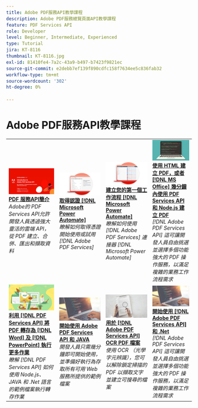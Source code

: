 ```yaml
---
title: Adobe PDF服務API教學課程
description: Adobe PDF服務總覽頁面API教學課程
feature: PDF Services API
role: Developer
level: Beginner, Intermediate, Experienced
type: Tutorial
jira: KT-8116
thumbnail: KT-8116.jpg
exl-id: 81410fe4-7a2c-43a9-b497-b7423f9821ec
source-git-commit: e2debb7ef139f890cdfc158f7634ee5c836fab32
workflow-type: tm+mt
source-wordcount: '302'
ht-degree: 0%

---
```


# Adobe PDF服務API教學課程

<table style="table-layout:fixed">
<tr>
 <td>
   <a href="https://experienceleague.adobe.com/docs/adobe-developers-live-events/events/2021/oct2021/pdf-services-api.html">
      <img alt="PDF 服務API簡介" src="assets/introduction_1280.png" />
   </a>
    <div>
   <a href="https://experienceleague.adobe.com/docs/adobe-developers-live-events/events/2021/oct2021/pdf-services-api.html"><strong>PDF 服務API簡介</strong></a>
    </div>
    <em>Adobe的 PDF Services API允許開發人員透過強大靈活的雲端 API，從 PDF 建立、合併、匯出和擷取資料</em>
    <br>
  </td>
  <td>
   <a href="getting-credentials-power-automate.md">
      <img alt="取得 Microsoft Power Automate 認證" src="assets/createcredentials_1280.png" />
   </a>
    <div>
   <a href="getting-credentials-power-automate.md"><strong>取得認證 [!DNL Microsoft Power Automate]</strong></a>
    </div>
    <em>瞭解如何取得憑證開始使用或試用 [!DNL Adobe PDF Services]</em>
    <br>
  </td>
  <td>
   <a href="create-workflow-power-automate.md">
      <img alt="在 Microsoft Power Automate 中建立您的第一個工作流程" src="assets/firstflow_1280.png" />
   </a>
    <div>
   <a href="create-workflow-power-automate.md"><strong>建立您的第一個工作流程 [!DNL Microsoft Power Automate]</strong></a>
    </div>
    <em>瞭解如何使用 [!DNL Adobe PDF Services] 連接器 [!DNL Microsoft Power Automate]</em>
    <br>
  </td>
  <td>
   <a href="createpdffromhtml.md">
      <img alt="使用 PDF Services API 和 Node.js，幾分鐘內即可從 HTML 或 MS Office 建立 PDF" src="assets/PDFServices_GettingStartedNode_thumb.jpg" />
   </a>
    <div>
   <a href="createpdffromhtml.md"><strong>使用 HTML 建立 PDF，或者 [!DNL MS Office] 幾分鐘內使用 PDF Services API 和 Node.js 建立 PDF</strong></a>
    </div>
    <em>[!DNL Adobe PDF Services API] 這可讓開發人員自由挑選並選擇多個功能強大的 PDF 操作服務，以滿足複雜的業務工作流程需求</em>
    <br>
  </td>
</tr>
<tr>
  <td>
   <a href="exportpdf.md">
      <img alt="使用 PDF Services API將 PDF 轉存為 Word、PowerPoint 等" src="assets/PDFServices_ExportPDF_thumb.jpg" />
   </a>
    <div>
   <a href="exportpdf.md"><strong>利用 [!DNL PDF Services API] 將 PDF 轉存為 [!DNL Word] 及 [!DNL PowerPoint] 執行更多作業</strong></a>
    </div>
    <em>瞭解 [!DNL PDF Services API] 如何使用 Node.js、JAVA 和 .Net 語言的範例檔案執行轉存作業</em>
    <br>
  </td>
   <td>
   <a href="gettingstartedjava.md">
      <img alt="開始使用 Adobe PDF Services API 和 JAVA" src="assets/PDFServices_GettingStartedJAVA_thumb.jpg" />
   </a>
    <div>
   <a href="gettingstartedjava.md"><strong>開始使用 Adobe PDF Services API 和 JAVA</strong></a>
    </div>
    <em>開發人員只需幾分鐘即可開始使用，並準備好執行為存取所有可用 Web 服務所提供的範例檔案</em>
    <br>
  </td>
   <td>
   <a href="ocr.md">
      <img alt="將「Adobe PDF服務」API至 OCR PDF 檔案" src="assets/PDFServices_OCR_Thumb.jpg" />
   </a>
    <div>
   <a href="ocr.md"><strong>用於 [!DNL Adobe PDF Services API] OCR PDF 檔案</strong></a>
    </div>
    <em>使用 OCR （光學字元辨識），您可以解除鎖定掃描的 PDF 以擷取文字並建立可搜尋的檔案</em>
    <br>
  </td>
  <td>
   <a href="gettingstartednet.md">
      <img alt="開始使用 Adobe PDF Services API 和 .Net" src="assets/PDFServices_GettingStartedNET_thumb.jpg" />
   </a>
    <div>
   <a href="gettingstartednet.md"><strong>開始使用 [!DNL Adobe PDF Services API] 和 .Net</strong></a>
    </div>
    <em>[!DNL Adobe PDF Services API] 這可讓開發人員自由挑選並選擇多個功能強大的 PDF 操作服務，以滿足複雜的業務工作流程需求</em>
    <br>
  </td>
</tr>
</table>

